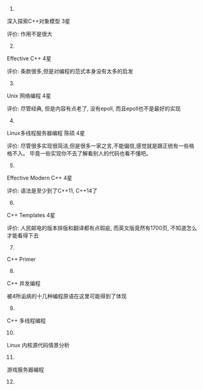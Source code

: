 1.

深入探索C++对象模型  3星

评价: 作用不是很大

2.

Effective C++  4星

评价: 条款很多,但是对编程的范式本身没有太多的启发

3.
Unix 网络编程  4星

评价: 尽管经典, 但是内容有点老了, 没有epoll, 而且epoll也不是最好的实现

4.
Linux多线程服务器编程 陈硕  4星  

评价: 尽管很多实现很简洁,但是很多一家之言,不能偏信,感觉就是跟正统有一些格格不入。
毕竟一些实现你不去了解看别人的代码也看不懂吧。


5.
Effective Modern C++ 4星

评价: 语法是至少到了C++11, C++14了

6.
C++ Templates  4星

评价: 人民邮电的版本排版和翻译都有点瑕疵, 而英文版竟然有1700页, 不知道怎么才能看得下去

7.
C++ Primer 

8.
C++ 并发编程

被4所诟病的十几种编程原语在这里可能得到了体现


9.
C++ 多线程编程

10.
Linux 内核源代码情景分析

11.
游戏服务器编程

12.
